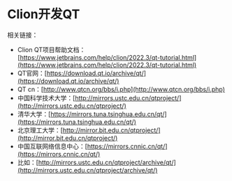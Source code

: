 # Clion开发QT

相关链接：

+ Clion QT项目帮助文档：[https://www.jetbrains.com/help/clion/2022.3/qt-tutorial.html](https://www.jetbrains.com/help/clion/2022.3/qt-tutorial.html)
+ QT官网：[https://download.qt.io/archive/qt/](https://download.qt.io/archive/qt/)
+ QT cn：[http://www.qtcn.org/bbs/i.php](http://www.qtcn.org/bbs/i.php)
+ 中国科学技术大学：[http://mirrors.ustc.edu.cn/qtproject/](http://mirrors.ustc.edu.cn/qtproject/)
+ 清华大学：[https://mirrors.tuna.tsinghua.edu.cn/qt/](https://mirrors.tuna.tsinghua.edu.cn/qt/)
+ 北京理工大学：[http://mirror.bit.edu.cn/qtproject/](http://mirror.bit.edu.cn/qtproject/)
+ 中国互联网络信息中心：[https://mirrors.cnnic.cn/qt/](https://mirrors.cnnic.cn/qt/)
+ 比如：[http://mirrors.ustc.edu.cn/qtproject/archive/qt/](http://mirrors.ustc.edu.cn/qtproject/archive/qt/)